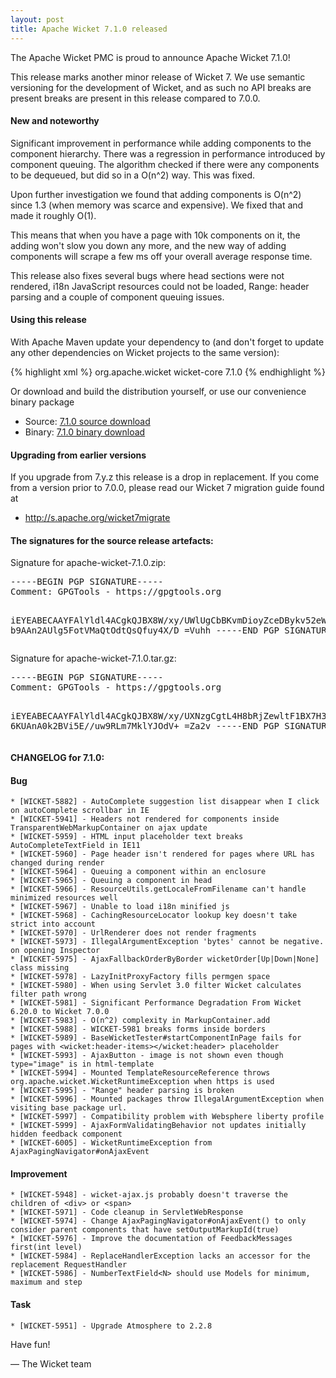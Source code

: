 ```yaml
---
layout: post
title: Apache Wicket 7.1.0 released
---
```


The Apache Wicket PMC is proud to announce Apache Wicket 7.1.0!

This release marks another minor release of Wicket 7. We
use semantic versioning for the development of Wicket, and as such no
API breaks are present breaks are present in this release compared to
7.0.0.

#### New and noteworthy

Significant improvement in performance while adding components to
the component hierarchy. There was a regression in performance
introduced by component queuing. The algorithm checked if there were
any components to be dequeued, but did so in a O(n^2) way. This was
fixed.

Upon further investigation we found that adding components is O(n^2)
since 1.3 (when memory was scarce and expensive). We fixed that and
made it roughly O(1).

This means that when you have a page with 10k components on it, the
adding won't slow you down any more, and the new way of adding
components will scrape a few ms off your overall average response time.

This release also fixes several bugs where head sections were not rendered,
i18n JavaScript resources could not be loaded, Range: header parsing and
a couple of component queuing issues.

#### Using this release

With Apache Maven update your dependency to (and don't forget to
update any other dependencies on Wicket projects to the same version):

{% highlight xml %}
<dependency>
    <groupId>org.apache.wicket</groupId>
    <artifactId>wicket-core</artifactId>
    <version>7.1.0</version>
</dependency>
{% endhighlight %}

Or download and build the distribution yourself, or use our
convenience binary package

 * Source: [7.1.0 source download](http://www.apache.org/dyn/closer.cgi/wicket/7.1.0)
 * Binary: [7.1.0 binary download](http://www.apache.org/dyn/closer.cgi/wicket/7.1.0/binaries)

#### Upgrading from earlier versions

If you upgrade from 7.y.z this release is a drop in replacement. If
you come from a version prior to 7.0.0, please read our Wicket 7
migration guide found at

 * http://s.apache.org/wicket7migrate

#### The signatures for the source release artefacts:

    
Signature for apache-wicket-7.1.0.zip:

<div class="highlight"><pre>
-----BEGIN PGP SIGNATURE-----
Comment: GPGTools - https://gpgtools.org

iEYEABECAAYFAlYldl4ACgkQJBX8W/xy/UWlUgCbBKvmDioyZceDBykv52eWYNai
b9AAn2AUlg5FotVMaQtOdtQsQfuy4X/D
=Vuhh
-----END PGP SIGNATURE-----
</pre></div>

Signature for apache-wicket-7.1.0.tar.gz:

<div class="highlight"><pre>
-----BEGIN PGP SIGNATURE-----
Comment: GPGTools - https://gpgtools.org

iEYEABECAAYFAlYldl4ACgkQJBX8W/xy/UXNzgCgtL4H8bRjZewltF1BX7H3F+Ph
6KUAnA0k2BVi5E//uw9RLm7MklYJOdV+
=Za2v
-----END PGP SIGNATURE-----
</pre></div>

#### CHANGELOG for 7.1.0:
    
#### Bug

    * [WICKET-5882] - AutoComplete suggestion list disappear when I click on autoComplete scrollbar in IE
    * [WICKET-5941] - Headers not rendered for components inside TransparentWebMarkupContainer on ajax update
    * [WICKET-5959] - HTML input placeholder text breaks AutoCompleteTextField in IE11
    * [WICKET-5960] - Page header isn't rendered for pages where URL has changed during render
    * [WICKET-5964] - Queuing a component within an enclosure
    * [WICKET-5965] - Queuing a component in head
    * [WICKET-5966] - ResourceUtils.getLocaleFromFilename can't handle minimized resources well
    * [WICKET-5967] - Unable to load i18n minified js
    * [WICKET-5968] - CachingResourceLocator lookup key doesn't take strict into account
    * [WICKET-5970] - UrlRenderer does not render fragments
    * [WICKET-5973] - IllegalArgumentException 'bytes' cannot be negative. on opening Inspector
    * [WICKET-5975] - AjaxFallbackOrderByBorder wicketOrder[Up|Down|None] class missing
    * [WICKET-5978] - LazyInitProxyFactory fills permgen space
    * [WICKET-5980] - When using Servlet 3.0 filter Wicket calculates filter path wrong
    * [WICKET-5981] - Significant Performance Degradation From Wicket 6.20.0 to Wicket 7.0.0
    * [WICKET-5983] - O(n^2) complexity in MarkupContainer.add
    * [WICKET-5988] - WICKET-5981 breaks forms inside borders
    * [WICKET-5989] - BaseWicketTester#startComponentInPage fails for pages with <wicket:header-items></wicket:header> placeholder
    * [WICKET-5993] - AjaxButton - image is not shown even though type="image" is in html-template 
    * [WICKET-5994] - Mounted TemplateResourceReference throws  org.apache.wicket.WicketRuntimeException when https is used
    * [WICKET-5995] - "Range" header parsing is broken
    * [WICKET-5996] - Mounted packages throw IllegalArgumentException when visiting base package url.
    * [WICKET-5997] - Compatibility problem with Websphere liberty profile
    * [WICKET-5999] - AjaxFormValidatingBehavior not updates initially hidden feedback component
    * [WICKET-6005] - WicketRuntimeException from AjaxPagingNavigator#onAjaxEvent

#### Improvement

    * [WICKET-5948] - wicket-ajax.js probably doesn't traverse the children of <div> or <span>
    * [WICKET-5971] - Code cleanup in ServletWebResponse
    * [WICKET-5974] - Change AjaxPagingNavigator#onAjaxEvent() to only consider parent components that have setOutputMarkupId(true)
    * [WICKET-5976] - Improve the documentation of FeedbackMessages first(int level)
    * [WICKET-5984] - ReplaceHandlerException lacks an accessor for the replacement RequestHandler
    * [WICKET-5986] - NumberTextField<N> should use Models for minimum, maximum and step

#### Task

    * [WICKET-5951] - Upgrade Atmosphere to 2.2.8

Have fun!

— The Wicket team
